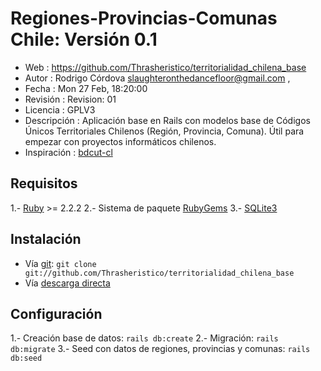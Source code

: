# Regiones-Provincias-Comunas Chile: Versión 0.1

- Web         : https://github.com/Thrasheristico/territorialidad_chilena_base
- Autor        : Rodrigo Córdova <slaughteronthedancefloor@gmail.com> ,
- Fecha        : Mon 27 Feb, 18:20:00
- Revisión    : Revision: 01
- Licencia    : GPLV3
- Descripción : Aplicación base en Rails con modelos base de Códigos Únicos Territoriales Chilenos (Región, Provincia, Comuna). Útil para empezar con proyectos informáticos chilenos.
- Inspiración : [bdcut-cl](https://github.com/knxroot/bdcut-cl)

## Requisitos

1.- [Ruby](https://www.ruby-lang.org/en/downloads/) >= 2.2.2
2.- Sistema de paquete [RubyGems](https://rubygems.org/)
3.- [SQLite3](https://www.sqlite.org/)

## Instalación

- Vía [git](http://git-scm.com/docs/git-clone): `git clone git://github.com/Thrasheristico/territorialidad_chilena_base`
- Vía [descarga directa](https://github.com/Thrasheristico/territorialidad_chilena_base/archive/master.zip)

## Configuración

1.- Creación base de datos: `rails db:create`
2.- Migración: `rails db:migrate`
3.- Seed con datos de regiones, provincias y comunas: `rails db:seed`
